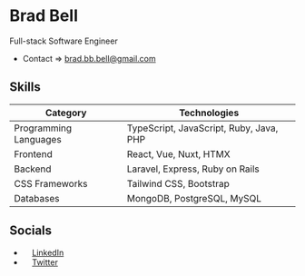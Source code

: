 # Brad Bell
Full-stack Software Engineer
- Contact => brad.bb.bell@gmail.com

## Skills

| **Category**        | **Technologies**                             |
|---------------------|----------------------------------------------|
| Programming Languages | TypeScript, JavaScript, Ruby, Java, PHP                  |
| Frontend | React, Vue, Nuxt, HTMX          |
| Backend | Laravel, Express, Ruby on Rails |
| CSS Frameworks       | Tailwind CSS, Bootstrap                      |
| Databases            | MongoDB, PostgreSQL, MySQL                   |


## Socials

- <img src="https://raw.githubusercontent.com/danielcranney/readme-generator/main/public/icons/socials/linkedin.svg" width="12" height="12" /> [LinkedIn](https://www.linkedin.com/in/brad-bb-bell)
- <img src="https://raw.githubusercontent.com/danielcranney/readme-generator/main/public/icons/socials/twitter.svg" width="12" height="12" /> [Twitter](https://www.twitter.com/dadmodebb)
